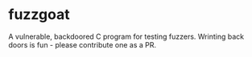 # fuzzgoat
A vulnerable, backdoored C program for testing fuzzers. Wrinting back doors is fun - please contribute one as a PR.
